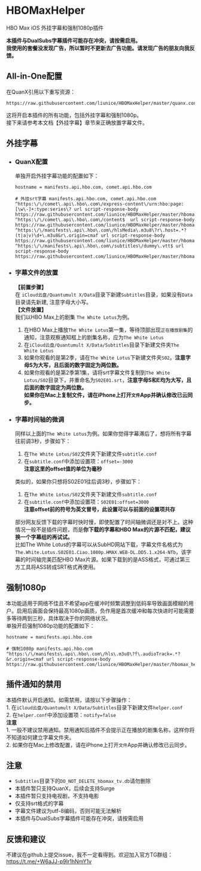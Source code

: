# HBOMaxHelper

HBO Max iOS 外挂字幕和强制1080p插件

**本插件与DualSubs字幕插件可能存在冲突，请按需启用。**  
**我使用的套餐没发现广告，所以暂时不更新去广告功能。请发现广告的朋友向我反馈。**

## All-in-One配置

在QuanX引用以下重写资源：
```
https://raw.githubusercontent.com/liunice/HBOMaxHelper/master/quanx.conf
```
这将开启本插件的所有功能，包括外挂字幕和强制1080p。  
接下来请参考本文档【外挂字幕】章节来正确放置字幕文件。

## 外挂字幕

- ### QuanX配置
  单独开启外挂字幕功能的配置如下：
  ```
  hostname = manifests.api.hbo.com, comet.api.hbo.com

  # 外挂srt字幕 manifests.api.hbo.com, comet.api.hbo.com
  ^https:\/\/comet\.api\.hbo\.com\/express-content\/urn:hbo:page:[\w\-]+:type:series\? url script-response-body https://raw.githubusercontent.com/liunice/HBOMaxHelper/master/hbomax_helper.js
  ^https:\/\/comet\.api\.hbo\.com\/content$  url script-response-body https://raw.githubusercontent.com/liunice/HBOMaxHelper/master/hbomax_helper.js
  ^https:\/\/manifests\.api\.hbo\.com\/hlsMedia\.m3u8\?r\.host=.*?(t|a|v)\d+\.m3u8&r\.origin=cmaf url script-response-body https://raw.githubusercontent.com/liunice/HBOMaxHelper/master/hbomax_helper.js
  ^https:\/\/manifests\.api\.hbo\.com\/subtitles\/dummy\.vtt$ url script-response-body https://raw.githubusercontent.com/liunice/HBOMaxHelper/master/hbomax_helper.js
  ```

- ### 字幕文件的放置
  **【前置步骤】**  
  在 ``iCloud云盘/Quantumult X/Data``目录下新建``Subtitles``目录，如果没有``Data``目录请先新建, 注意字母大小写。  
  **【文件放置】**  
  我们以HBO Max上的剧集 ``The White Lotus``为例。  
  1. 在HBO Max上播放``The White Lotus``第一集，等待顶部出现``正在播放剧集``的通知，注意观察通知框上的剧集名称，应为``The White Lotus``
  2. 在``iCloud云盘/Quantumult X/Data/Subtitles``目录下新建文件夹``The White Lotus``
  3. 如果你观看的是第2季，请在``The White Lotus``下新建文件夹``S02``。**注意字母S为大写，且后面的数字固定为两位数。**
  4. 如果你观看的是第2季第1集，请将srt字幕文件复制到``The White Lotus/S02``目录下，并重命名为``S02E01.srt``，**注意字母S和E均为大写，且后面的数字固定为两位数。**  
  **如果你在Mac上复制文件，请在iPhone上打开``文件``App并确认修改已云同步。**

- ### 字幕时间轴的微调
  同样以上面的``The White Lotus``为例。如果你觉得字幕滞后了，想将所有字幕往前调3秒，步骤如下：  
  1. 在``The White Lotus/S02``文件夹下新建文件``subtitle.conf``
  2. 在``subtitle.conf``中添加设置项：``offset=-3000``  
     **注意这里的offset值的单位为毫秒**

  类似的，如果你只想将S02E01往后调3秒，步骤如下：
  1. 在``The White Lotus/S02``文件夹下新建文件``subtitle.conf``
  2. 在``subtitle.conf``中添加设置项：``S02E01:offset=3000``  
     **注意offset前的符号为英文冒号，此设置可以与前面的设置项共存**
  
  部分网友反馈下载的字幕时快时慢，即使配置了时间轴微调还是对不上。这种情况一般不是插件问题，而是**你下载的字幕和HBO Max的片源不匹配，建议换一个字幕组的再试试。**  
  比如The White Lotus的字幕可以从SubHD网站下载，字幕文件名格式为``The.White.Lotus.S02E01.Ciao.1080p.HMAX.WEB-DL.DD5.1.x264-NTb``，该字幕的时间轴完美匹配HBO Max片源。如果下载到的是ASS格式，可通过第三方工具将ASS转成SRT格式再使用。

## 强制1080p

本功能适用于网络不佳且不希望app在缓冲时频繁调整到低码率导致画面模糊的用户。启用后画面会保持最高1080p画质，负作用是首次缓冲和每次快进时可能需要多等待两到三秒，具体取决于你的网络状况。  
单独开启强制1080p功能的配置如下：
```
hostname = manifests.api.hbo.com

# 强制1080p manifests.api.hbo.com
^https:\/\/manifests\.api\.hbo\.com\/hls\.m3u8\?f\.audioTrack=.*?&r.origin=cmaf url script-response-body https://raw.githubusercontent.com/liunice/HBOMaxHelper/master/hbomax_helper.js
```

## 插件通知的禁用

本插件默认开启通知。如需禁用，请按以下步骤操作：  
    1. 在``iCloud云盘/Quantumult X/Data/Subtitles``目录下新建文件``helper.conf``  
    2. 在``helper.conf``中添加设置项：``notify=false``  
**注意**  
    1. 一般不建议禁用通知。禁用通知后插件不会提示正在播放的剧集名称，这样你将不知道如何建立字幕文件夹。  
    2. 如果你在Mac上修改配置，请在iPhone上打开``文件``App并确认修改已云同步。

## 注意

- ``Subtitles``目录下的``DO_NOT_DELETE_hbomax_tv.db``请勿删除
- 本插件暂只支持QuanX，后续会支持Surge
- 本插件暂只支持电视剧，不支持电影
- 仅支持srt格式的字幕
- 字幕文件建议为utf-8编码，否则可能无法解析
- 本插件与DualSubs字幕插件可能存在冲突，请按需启用

## 反馈和建议

不建议在github上提交issue，我不一定看得到。欢迎加入官方TG群组：https://t.me/+W6aJJ-p9Ir1hNmY1v

